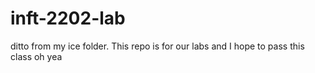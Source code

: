 # inft-2202-lab
ditto from my ice folder. This repo is for our labs and I hope to pass this class oh yea